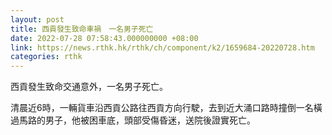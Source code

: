 ```yaml
---
layout: post
title: 西貢發生致命車禍　一名男子死亡
date: 2022-07-28 07:58:43.000000000 +08:00
link: https://news.rthk.hk/rthk/ch/component/k2/1659684-20220728.htm
categories: rthk
---
```


西貢發生致命交通意外，一名男子死亡。

清晨近6時，一輛貨車沿西貢公路往西貢方向行駛，去到近大涌口路時撞倒一名橫過馬路的男子，他被困車底，頭部受傷昏迷，送院後證實死亡。
